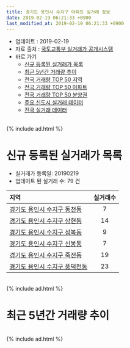 ```yaml
---
title: 경기도 용인시 수지구 아파트 실거래 정보
date: 2019-02-19 06:21:33 +0900
last_modified_at: 2019-02-19 06:21:33 +0900
---
```


* 업데이트 : 2019-02-19
* 자료 출처 : [국토교통부 실거래가 공개시스템](http://rt.molit.go.kr)
* 바로 가기
    * [신규 등록된 실거래가 목록](#신규-등록된-실거래가-목록)
    * [최근 5년간 거래량 추이](#최근-5년간-거래량-추이)
    * [전국 거래량 TOP 50 지역](https://ayogom.github.io/apt-trade-info/최근-3개월-전국에서-가장-거래가-많이-발생한-지역)
    * [전국 거래량 TOP 50 아파트](https://ayogom.github.io/apt-trade-info/최근-3개월-전국에서-가장-거래가-많이-발생한-아파트)
    * [전국 거래량 TOP 50 분양권](https://ayogom.github.io/apt-trade-info/최근-3개월-전국에서-가장-거래가-많이-발생한-분양권)
    * [주요 신도시 실거래 데이터](https://ayogom.github.io/apt-trade-info/주요-신도시)
    * [전국 실거래 데이터](https://ayogom.github.io/apt-trade-info/전국)

<br>
{% include ad.html %}
<br>

# 신규 등록된 실거래가 목록
* 실거래가 등록일: 20190219
* 업데이트 된 실거래 수: 79 건


|지역|실거래수|
|:---|:---:|
|[경기도 용인시 수지구 동천동](https://ayogom.github.io/apt-trade-info/경기도-용인시-수지구-동천동)|7|
|[경기도 용인시 수지구 상현동](https://ayogom.github.io/apt-trade-info/경기도-용인시-수지구-상현동)|14|
|[경기도 용인시 수지구 성복동](https://ayogom.github.io/apt-trade-info/경기도-용인시-수지구-성복동)|9|
|[경기도 용인시 수지구 신봉동](https://ayogom.github.io/apt-trade-info/경기도-용인시-수지구-신봉동)|7|
|[경기도 용인시 수지구 죽전동](https://ayogom.github.io/apt-trade-info/경기도-용인시-수지구-죽전동)|19|
|[경기도 용인시 수지구 풍덕천동](https://ayogom.github.io/apt-trade-info/경기도-용인시-수지구-풍덕천동)|23|


<br>
{% include ad.html %}
<br>

# 최근 5년간 거래량 추이


<div style="width:100%;">
    <canvas id="deal_progress" height="200"></canvas>
</div>

<script>
new Chart(document.getElementById("deal_progress"), {
    type: 'line',
    data: {
        labels: ['201402','201403','201404','201405','201406','201407','201408','201409','201410','201411','201412','201501','201502','201503','201504','201505','201506','201507','201508','201509','201510','201511','201512','201601','201602','201603','201604','201605','201606','201607','201608','201609','201610','201611','201612','201701','201702','201703','201704','201705','201706','201707','201708','201709','201710','201711','201712','201801','201802','201803','201804','201805','201806','201807','201808','201809','201810','201811','201812','201901','201902'],
        datasets: [{
            label: '매매',
            pointRadius: 1,
            data: [795, 650, 370, 409, 471, 579, 799, 715, 700, 519, 511, 683, 597, 921, 763, 630, 680, 700, 465, 556, 593, 367, 340, 300, 271, 384, 467, 445, 663, 663, 723, 753, 906, 561, 430, 297, 413, 466, 478, 745, 839, 831, 565, 686, 612, 660, 573, 1508, 1940, 1546, 729, 664, 695, 632, 1677, 1592, 826, 372, 346, 131, 30],
            borderColor: "rgba(255, 201, 14, 1)",
            backgroundColor: "rgba(255, 201, 14, 0.5)",
            fill: false,
            lineTension: 0
        },{
            label: '전월세',
            pointRadius: 1,
            data: [855, 767, 642, 581, 620, 677, 765, 729, 839, 688, 802, 759, 756, 801, 587, 598, 622, 629, 599, 526, 709, 640, 774, 832, 740, 731, 832, 636, 679, 685, 631, 648, 773, 667, 733, 609, 751, 744, 598, 559, 610, 589, 661, 712, 583, 625, 719, 687, 722, 864, 742, 604, 609, 626, 639, 750, 672, 576, 599, 488, 142],
            borderColor: "rgba(0, 141, 185, 1)",
            backgroundColor: "rgba(0, 141, 185, 0.5)",
            fill: false,
            lineTension: 0
        }
        ]
    },
    options: {
        responsive: true,
        title: {
            display: false
        },
        tooltips: {
            mode: 'index',
            intersect: false
        },
        hover: {
            mode: 'nearest',
            intersect: true
        },
        scales: {
            xAxes: [{
                display: true,
                scaleLabel: {
                    display: true,
                    labelString: '년/월'
                }
            }],
            yAxes: [{
                display: true,
                ticks: {
                    suggestedMin: 0,
                },
                scaleLabel: {
                    display: true,
                    labelString: '실거래 수'
                }
            }]
        }
    }
});

</script>


<br>
{% include ad.html %}
<br>

